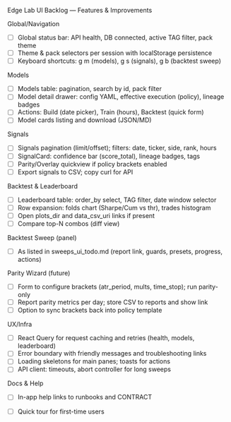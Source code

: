 Edge Lab UI Backlog — Features & Improvements

Global/Navigation
- [ ] Global status bar: API health, DB connected, active TAG filter, pack theme
- [ ] Theme & pack selectors per session with localStorage persistence
- [ ] Keyboard shortcuts: g m (models), g s (signals), g b (backtest sweep)

Models
- [ ] Models table: pagination, search by id, pack filter
- [ ] Model detail drawer: config YAML, effective execution (policy), lineage badges
- [ ] Actions: Build (date picker), Train (hours), Backtest (quick form)
- [ ] Model cards listing and download (JSON/MD)

Signals
- [ ] Signals pagination (limit/offset); filters: date, ticker, side, rank, hours
- [ ] SignalCard: confidence bar (score_total), lineage badges, tags
- [ ] Parity/Overlay quickview if policy brackets enabled
- [ ] Export signals to CSV; copy curl for API

Backtest & Leaderboard
- [ ] Leaderboard table: order_by select, TAG filter, date window selector
- [ ] Row expansion: folds chart (Sharpe/Cum vs thr), trades histogram
- [ ] Open plots_dir and data_csv_uri links if present
- [ ] Compare top-N combos (diff view)

Backtest Sweep (panel)
- [ ] As listed in sweeps_ui_todo.md (report link, guards, presets, progress, actions)

Parity Wizard (future)
- [ ] Form to configure brackets (atr_period, mults, time_stop); run parity-only
- [ ] Report parity metrics per day; store CSV to reports and show link
- [ ] Option to sync brackets back into policy template

UX/Infra
- [ ] React Query for request caching and retries (health, models, leaderboard)
- [ ] Error boundary with friendly messages and troubleshooting links
- [ ] Loading skeletons for main panes; toasts for actions
- [ ] API client: timeouts, abort controller for long sweeps

Docs & Help
- [ ] In-app help links to runbooks and CONTRACT
- [ ] Quick tour for first-time users

